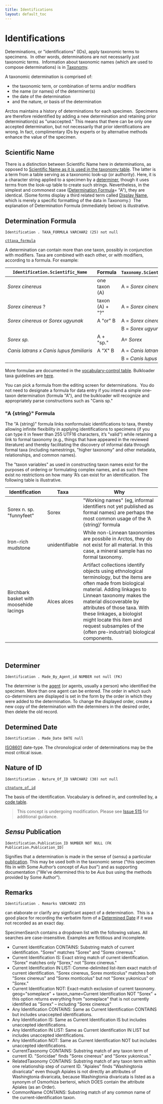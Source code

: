 ```yaml
---
title: Identifications
layout: default_toc
---
```


# Identifications



Determinations, or "identifications" (IDs), apply taxonomic terms to
specimens.  In other words, determinations are not necessarily just
taxonomic terms.  Information about taxonomic names (which are used to
compose determinations) is in [Taxonomy](/documentation/taxonomy).

A taxonomic determination is comprised of:

-   the taxonomic term, or combination of terms and/or modifiers
-   the name (or names) of the determiner(s)
-   the date of the determination
-   and the nature, or basis of the determination

Arctos maintains a history of determinations for each specimen. 
Specimens are therefore reidentified by adding a new determination and
retaining prior determination(s) as "unaccepted." This means that there
can be only one accepted determination, but not necessarily that prior
identifications are wrong. In fact, complimentary IDs by experts or by
alternative methods enhance the value of the specimen.


## Scientific Name

 There is a distinction between Scientific Name here
in determinations, as opposed to [Scientific Name as it is used in the
taxonomy table](/documentation/taxonomy#taxon-name). The latter is a term from a
table serving as a taxonomic look-up (or authority). Here, it is a
character string applied to a specimen by a [determiner](#determiner), though
it uses terms from the look-up table to create such strings.
Nevertheless, in the simplest and commonest case ([Determination
Formula](#id_formula)= "A"), they are identical. (Some forms display a
third related term called [Display Name](/documentation/taxonomy#editing), which
is merely a specific formatting of the data in Taxonomy.)  The
explanation of Determination Formula (immediately below) is
illustrative.


## Determination Formula

`Identification . TAXA_FORMULA VARCHAR2 (25) not null`

[`cttaxa_formula`](http://arctos.database.museum/info/ctDocumentation.cfm?table=cttaxa_formula)


A determination can contain more than one taxon, possibly in conjunction
with modifiers. Taxa are combined with each other, or with modifiers,
according to a formula. For example:

  |`Identification.Scientific_Name`         | Formula          | `Taxonomy.Scientific_Name`(s)|
  |-----------------------------------------|------------------|------------------------------|
  |*Sorex cinereus*                         | one taxon (A)    | A = *Sorex cinereus*         |
  |*Sorex cinereus* ?                       | taxon (A) + "?"  | A = *Sorex cinereus*         |
  |*Sorex cinereus* or *Sorex ugyunak*      | A "or" B         | A = *Sorex cinereus*         |
  |                                         |                  | B = *Sorex ugyunak*          |
  |*Sorex sp.*                              | A + "sp."        | A= *Sorex*                   |
  |*Canis latrans x Canis lupus familiaris* | A "X" B          | A = *Canis latrans*          |
  |                                         |                  | B = *Canis lupus familiaris* |

More formulae are documented in the [vocabulary-control
table](http://arctos.database.museum/info/ctDocumentation.cfm?table=cttaxa_formula).
Bulkloader taxa guidelines are [here](/documentation/bulkloader#taxonomy).

You can pick a formula from the editing screen for determinations.  You
do not need to designate a formula for data entry if you intend a simple
one-taxon determination (formula "A"), and the bulkloader will recognize
and appropriately parse constructions such as "Canis sp."

### "A {string}" Formula

The "A {string}" formula links nonformulaic identifications to taxa,
thereby allowing infinite flexibility in applying identifications to
specimens (if you can type it in fewer than 255 UTF16 characters, it’s
"valid") while retaining a link to formal taxonomy (e.g., things that
have appeared in the reviewed literature) and thereby facilitating the
discovery of informal data through formal taxa (including namestrings,
"higher taxonomy" and other metadata, relationships, and common names).

The "taxon variables" as used in constructing taxon names exist for the
purposes of ordering or formulating complex names, and as such there
exist no restrictions on how many ‘A’s can exist for an identification.
The following table is illustrative.


  |Identification                          | Taxa            | Why             |
  |----------------------------------------|-----------------|-----------------|
  | Sorex n. sp. "funnyfeet"               |  Sorex          | "Working names" (eg, informal identifiers not yet published as formal names) are perhaps the most common usage of the ‘A {string}’ formula |
  | Iron-rich mudstone                     | unidentifiable  | While non-Linnean taxonomies are possbile in Arctos, they do not exist for all material. In this case, a mineral sample has no formal taxonomy. |
  | Birchbark basket with moosehide lacings| Alces alces     | Artifact collections identify objects using ethnological terminology, but the items are often made from biological material. Adding linkages to Linnean taxonomy makes the material discoverable by attributes of those taxa. With these linkages, a biologist might locate this item and request subsamples of the (often pre-industrial) biological components. |

 


## Determiner

`Identification . Made_By_Agent_id NUMBER not null (FK)`

 The determiner is the [agent](agent) (or agents, usually
a person) who identified the specimen. More than one agent can be
entered. The order in which such co-determiners are displayed is set in
the form by the order in which they were added to the determination. To
change the displayed order, create a new copy of the determination with
the determiners in the desired order, then delete the old record.



## Determined Date

`Identification . Made_Date DATE null`


 [ISO8601](/documentation/dates) date-type. The
chronological order of determinations may be the most critical issue.



## Nature of ID

`Identification . Nature_Of_ID VARCHAR2 (30) not null`

[`ctnature_of_id`](http://arctos.database.museum/info/ctDocumentation.cfm?table=ctnature_of_id)


 The basis of the identification. Vocabulary is defined
in, and controlled by, a [code
table](http://arctos.database.museum/info/ctDocumentation.cfm?table=ctnature_of_id).

> This concept is undergoing modification. Please see [Issue 515](https://github.com/ArctosDB/arctos/issues/515) for additional guidance.



## *Sensu* Publication

`Identification.Publication_ID NUMBER NOT NULL (FK Publication.Publication_ID)`


Signifies that a determination is made in the sense of (*sensu*) a
particular
[publication](/documentation/publications).
This may be used both in the taxonomic sense ("this specimen fits in
with Some Author’s concept of *Aus bus*") and as supporting
documentation ("We’ve determined this to be *Aus bus* using the methods
provided by Some Author").



## Remarks

`Identification . Remarks VARCHAR2 255`

can elaborate or clarify any signficant aspect of a
determination.  This is a good place for recording the verbatim form of
a [Determined Date](#determined-date) if it was not recorded as an exact day.



SpecimenSearch contains a dropdown list with the following values. All
searches are case-insensitive. Examples are fictitious and incomplete.

-   Current Identification CONTAINS: Substring match of
    current identification. "Sorex" matches "Sorex" and "Sorex
    cinereus."
-   Current Identification IS: Exact string match of
    current identification. "Sorex" matches only "Sorex," not "Sorex
    cinereus."
-   Current Identification IN LIST: Comme-delimited list-item exact
    match of current identification. "Sorex cinereus, Sorex monticolus"
    matches both "Sorex cinereus" and "Sorex monticolus" but not "Sorex
    yukonicus" or "Sorex."
-   Current Identification NOT: Exact-match exclusion of
    current taxonomy. geog="someplace" + taxon_name=Current
    Identification NOT "Sorex" + this option returns everything from
    "someplace" that is not currently identified as "Sorex" – including
    "Sorex cinereus"
-   Any Identification CONTAINS: Same as Current Identification CONTAINS
    but includes unaccepted identifications.
-   Any Identification IS: Same as Current Identification IS but
    includes unaccepted identifications.
-   Any Identification IN LIST: Same as Current Identification IN LIST
    but includes unaccepted identifications.
-   Any Identification NOT: Same as Current Identification NOT but
    includes unaccepted identifications.
-   CurrentTaxonomy CONTAINS: Substring match of any taxon term of
    current ID. "Soricidae" finds "Sorex cinereus" and "Sorex
    yukonicus."
-   RelatedTaxonomy CONTAINS: Substring match of any taxon term within
    one relationship step of current ID. "Apiales" finds "Washingtonia
    divaricata" even though Apiales is not directly an attributes of
    Washingtonia divaricata, because Washingtonia divaricata is listed
    as a synonym of Osmorhiza berteroi, which DOES contain the attribute
    Apiales (as an Order).
-   CommonName CONTAINS: Substring match of any common name of the
    current-identification taxon.
